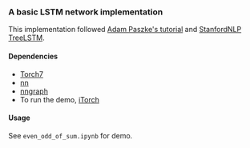 ### A basic LSTM network implementation
This implementation followed [Adam Paszke's tutorial](http://apaszke.github.io/lstm-explained.html) and [StanfordNLP TreeLSTM](https://github.com/stanfordnlp/treelstm/blob/master/models/LSTM.lua).


#### Dependencies
* [Torch7](https://github.com/torch/torch7)
* [nn](https://github.com/torch/nn)
* [nngraph](https://github.com/torch/nngraph)
* To run the demo, [iTorch](https://github.com/facebook/iTorch)

#### Usage
See ``even_odd_of_sum.ipynb`` for demo.
